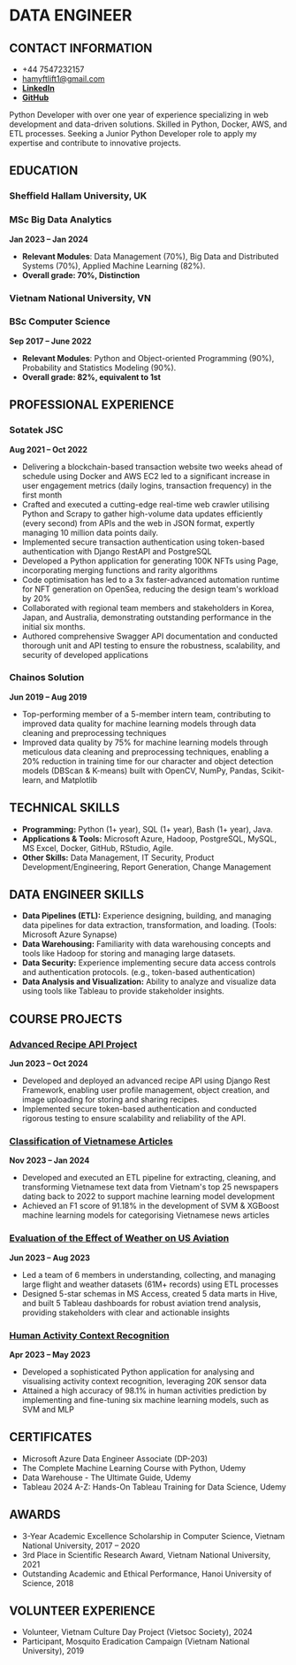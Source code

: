 # DATA ENGINEER

## CONTACT INFORMATION
- +44 7547232157
- hamyftlift1@gmail.com
- **[LinkedIn](https://www.linkedin.com/in/minanguyen8)**
- **[GitHub](https://github.com/MinaNguyen99)**

Python Developer with over one year of experience specializing in web development and data-driven solutions. Skilled in Python, Docker, AWS, and ETL processes. Seeking a Junior Python Developer role to apply my expertise and contribute to innovative projects.

## EDUCATION
### Sheffield Hallam University, UK
### MSc Big Data Analytics
**Jan 2023 – Jan 2024**
- **Relevant Modules**: Data Management (70%), Big Data and Distributed Systems (70%), Applied Machine Learning (82%).
- **Overall grade: 70%, Distinction**

### Vietnam National University, VN
### BSc Computer Science 
**Sep 2017 – June 2022**
- **Relevant Modules**: Python and Object-oriented Programming (90%), Probability and Statistics Modeling (90%).
- **Overall grade: 82%,  equivalent to 1st**
  
## PROFESSIONAL EXPERIENCE
### Sotatek JSC
**Aug 2021 – Oct 2022**
- Delivering a blockchain-based transaction website two weeks ahead of schedule using Docker and AWS EC2 led to a significant increase in user engagement metrics (daily logins, transaction frequency) in the first month
- Crafted and executed a cutting-edge real-time web crawler utilising Python and Scrapy to gather high-volume data updates efficiently (every second) from APIs and the web in JSON format, expertly managing 10 million data points daily.
- Implemented secure transaction authentication using token-based authentication with Django RestAPI and PostgreSQL
- Developed a Python application for generating 100K NFTs using Page, incorporating merging functions and rarity algorithms
- Code optimisation has led to a 3x faster-advanced automation runtime for NFT generation on OpenSea, reducing the design team's workload by 20%
- Collaborated with regional team members and stakeholders in Korea, Japan, and Australia, demonstrating outstanding performance in the initial six months.
- Authored comprehensive Swagger API documentation and conducted thorough unit and API testing to ensure the robustness, scalability, and security of developed applications

### Chainos Solution
**Jun 2019 – Aug 2019**
- Top-performing member of a 5-member intern team, contributing to improved data quality for machine learning models through data cleaning and preprocessing techniques
- Improved data quality by 75% for machine learning models through meticulous data cleaning and preprocessing techniques, enabling a 20% reduction in training time for our character and object detection models (DBScan & K-means) built with OpenCV, NumPy, Pandas, Scikit-learn, and Matplotlib

## TECHNICAL SKILLS
- **Programming:** Python (1+ year), SQL (1+ year), Bash (1+ year), Java.
- **Applications & Tools:** Microsoft Azure, Hadoop, PostgreSQL, MySQL, MS Excel, Docker, GitHub, RStudio, Agile.
- **Other Skills:** Data Management, IT Security, Product Development/Engineering, Report Generation, Change Management
  
## DATA ENGINEER SKILLS
- **Data Pipelines (ETL):** Experience designing, building, and managing data pipelines for data extraction, transformation, and loading. (Tools: Microsoft Azure Synapse)
- **Data Warehousing:** Familiarity with data warehousing concepts and tools like Hadoop for storing and managing large datasets.
- **Data Security:** Experience implementing secure data access controls and authentication protocols. (e.g., token-based authentication)
- **Data Analysis and Visualization:** Ability to analyze and visualize data using tools like Tableau to provide stakeholder insights.
  
## COURSE PROJECTS
### [Advanced Recipe API Project](https://github.com/MinaNguyen99/recipe-app-api)
**Jun 2023 – Oct 2024**
- Developed and deployed an advanced recipe API using Django Rest Framework, enabling user profile management, object creation, and image uploading for storing and sharing recipes.
- Implemented secure token-based authentication and conducted rigorous testing to ensure scalability and reliability of the API.


### [Classification of Vietnamese Articles](https://github.com/MinaNguyen99/Disertation-Vietnamese-NLP)
**Nov 2023 – Jan 2024**
- Developed and executed an ETL pipeline for extracting, cleaning, and transforming Vietnamese text data from Vietnam's top 25 newspapers dating back to 2022 to support machine learning model development
- Achieved an F1 score of 91.18% in the development of SVM & XGBoost machine learning models for categorising Vietnamese news articles
  
### [Evaluation of the Effect of Weather on US Aviation](https://github.com/MinaNguyen99/SHU-ADMP-FlightWeather)
**Jun 2023 – Aug 2023**
- Led a team of 6 members in understanding, collecting, and managing large flight and weather datasets (61M+ records) using ETL processes
- Designed 5-star schemas in MS Access, created 5 data marts in Hive, and built 5 Tableau dashboards for robust aviation trend analysis, providing stakeholders with clear and actionable insights
  
### [Human Activity Context Recognition](https://github.com/MinaNguyen99/SHU-DS-PCP)
 **Apr 2023 – May 2023**
- Developed a sophisticated Python application for analysing and visualising activity context recognition, leveraging 20K sensor data
- Attained a high accuracy of 98.1% in human activities prediction by implementing and fine-tuning six machine learning models, such as SVM and MLP
  
## CERTIFICATES
- Microsoft Azure Data Engineer Associate (DP-203)
- The Complete Machine Learning Course with Python, Udemy
- Data Warehouse - The Ultimate Guide, Udemy
- Tableau 2024 A-Z: Hands-On Tableau Training for Data Science, Udemy
  
## AWARDS
- 3-Year Academic Excellence Scholarship in Computer Science, Vietnam National University, 2017 – 2020
- 3rd Place in Scientific Research Award, Vietnam National University, 2021
- Outstanding Academic and Ethical Performance, Hanoi University of Science, 2018
  
## VOLUNTEER EXPERIENCE
- Volunteer, Vietnam Culture Day Project (Vietsoc Society), 2024
- Participant, Mosquito Eradication Campaign (Vietnam National University), 2019



